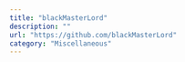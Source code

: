 ```yaml
---
title: "blackMasterLord"
description: ""
url: "https://github.com/blackMasterLord"
category: "Miscellaneous"
---
```

